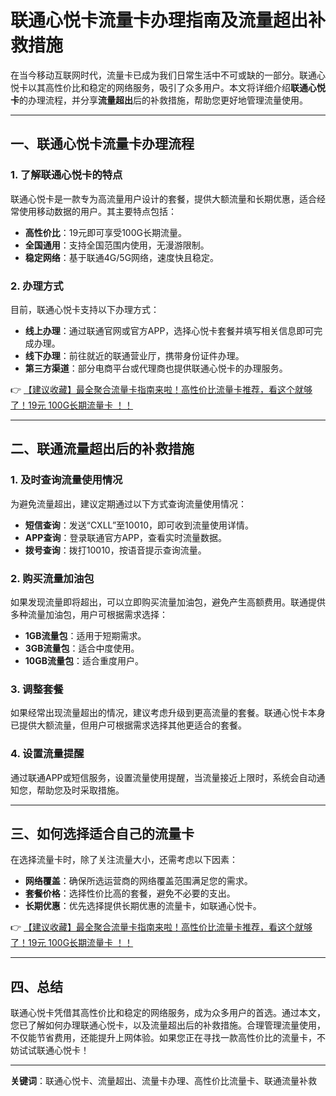 # 联通心悦卡流量卡办理指南及流量超出补救措施

在当今移动互联网时代，流量卡已成为我们日常生活中不可或缺的一部分。联通心悦卡以其高性价比和稳定的网络服务，吸引了众多用户。本文将详细介绍**联通心悦卡**的办理流程，并分享**流量超出**后的补救措施，帮助您更好地管理流量使用。

---

## 一、联通心悦卡流量卡办理流程

### 1. 了解联通心悦卡的特点
联通心悦卡是一款专为高流量用户设计的套餐，提供大额流量和长期优惠，适合经常使用移动数据的用户。其主要特点包括：
- **高性价比**：19元即可享受100G长期流量。
- **全国通用**：支持全国范围内使用，无漫游限制。
- **稳定网络**：基于联通4G/5G网络，速度快且稳定。

### 2. 办理方式
目前，联通心悦卡支持以下办理方式：
- **线上办理**：通过联通官网或官方APP，选择心悦卡套餐并填写相关信息即可完成办理。
- **线下办理**：前往就近的联通营业厅，携带身份证件办理。
- **第三方渠道**：部分电商平台或代理商也提供联通心悦卡的办理服务。

👉 [【建议收藏】最全聚合流量卡指南来啦！高性价比流量卡推荐，看这个就够了！19元 100G长期流量卡 ！！](https://bit.ly/Liuliangka)

---

## 二、联通流量超出后的补救措施

### 1. 及时查询流量使用情况
为避免流量超出，建议定期通过以下方式查询流量使用情况：
- **短信查询**：发送“CXLL”至10010，即可收到流量使用详情。
- **APP查询**：登录联通官方APP，查看实时流量数据。
- **拨号查询**：拨打10010，按语音提示查询流量。

### 2. 购买流量加油包
如果发现流量即将超出，可以立即购买流量加油包，避免产生高额费用。联通提供多种流量加油包，用户可根据需求选择：
- **1GB流量包**：适用于短期需求。
- **3GB流量包**：适合中度使用。
- **10GB流量包**：适合重度用户。

### 3. 调整套餐
如果经常出现流量超出的情况，建议考虑升级到更高流量的套餐。联通心悦卡本身已提供大额流量，但用户可根据需求选择其他更适合的套餐。

### 4. 设置流量提醒
通过联通APP或短信服务，设置流量使用提醒，当流量接近上限时，系统会自动通知您，帮助您及时采取措施。

---

## 三、如何选择适合自己的流量卡

在选择流量卡时，除了关注流量大小，还需考虑以下因素：
- **网络覆盖**：确保所选运营商的网络覆盖范围满足您的需求。
- **套餐价格**：选择性价比高的套餐，避免不必要的支出。
- **长期优惠**：优先选择提供长期优惠的流量卡，如联通心悦卡。

👉 [【建议收藏】最全聚合流量卡指南来啦！高性价比流量卡推荐，看这个就够了！19元 100G长期流量卡 ！！](https://bit.ly/Liuliangka)

---

## 四、总结

联通心悦卡凭借其高性价比和稳定的网络服务，成为众多用户的首选。通过本文，您已了解如何办理联通心悦卡，以及流量超出后的补救措施。合理管理流量使用，不仅能节省费用，还能提升上网体验。如果您正在寻找一款高性价比的流量卡，不妨试试联通心悦卡！

---

**关键词**：联通心悦卡、流量超出、流量卡办理、高性价比流量卡、联通流量补救
